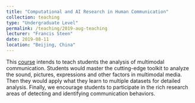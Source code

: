 ```yaml
---
title: "Computational and AI Research in Human Communication"
collection: teaching
type: "Undergraduate Level"
permalink: /teaching/2019-aug-teaching
lecturer: "Francis Steen"
date: 2019-08-11
location: "Beijing, China"
---
```


This [course](https://www.cetustalk.com/beijingtisheng/39.html) intends to teach students the analysis of multimodal communication. Students would master the cutting-edge toolkit to analyze the sound, pictures, expressions and other factors in multimodal media. Then they would apply what they learn to multiple datasets for detailed analysis. Finally, we encourage students to participate in the rich research areas of detecting and identifying communication behaviors.